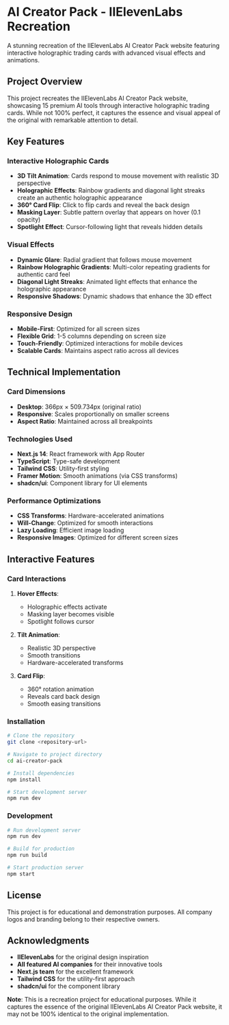 # AI Creator Pack - IIElevenLabs Recreation

A stunning recreation of the IIElevenLabs AI Creator Pack website featuring interactive holographic trading cards with advanced visual effects and animations.

## Project Overview

This project recreates the IIElevenLabs AI Creator Pack website, showcasing 15 premium AI tools through interactive holographic trading cards. While not 100% perfect, it captures the essence and visual appeal of the original with remarkable attention to detail.

## Key Features

### Interactive Holographic Cards
- **3D Tilt Animation**: Cards respond to mouse movement with realistic 3D perspective
- **Holographic Effects**: Rainbow gradients and diagonal light streaks create an authentic holographic appearance
- **360° Card Flip**: Click to flip cards and reveal the back design
- **Masking Layer**: Subtle pattern overlay that appears on hover (0.1 opacity)
- **Spotlight Effect**: Cursor-following light that reveals hidden details

### Visual Effects
- **Dynamic Glare**: Radial gradient that follows mouse movement
- **Rainbow Holographic Gradients**: Multi-color repeating gradients for authentic card feel
- **Diagonal Light Streaks**: Animated light effects that enhance the holographic appearance
- **Responsive Shadows**: Dynamic shadows that enhance the 3D effect

### Responsive Design
- **Mobile-First**: Optimized for all screen sizes
- **Flexible Grid**: 1-5 columns depending on screen size
- **Touch-Friendly**: Optimized interactions for mobile devices
- **Scalable Cards**: Maintains aspect ratio across all devices

## Technical Implementation

### Card Dimensions
- **Desktop**: 366px × 509.734px (original ratio)
- **Responsive**: Scales proportionally on smaller screens
- **Aspect Ratio**: Maintained across all breakpoints

### Technologies Used
- **Next.js 14**: React framework with App Router
- **TypeScript**: Type-safe development
- **Tailwind CSS**: Utility-first styling
- **Framer Motion**: Smooth animations (via CSS transforms)
- **shadcn/ui**: Component library for UI elements

### Performance Optimizations
- **CSS Transforms**: Hardware-accelerated animations
- **Will-Change**: Optimized for smooth interactions
- **Lazy Loading**: Efficient image loading
- **Responsive Images**: Optimized for different screen sizes

## Interactive Features

### Card Interactions
1. **Hover Effects**: 
   - Holographic effects activate
   - Masking layer becomes visible
   - Spotlight follows cursor

2. **Tilt Animation**:
   - Realistic 3D perspective
   - Smooth transitions
   - Hardware-accelerated transforms

3. **Card Flip**:
   - 360° rotation animation
   - Reveals card back design
   - Smooth easing transitions


### Installation

```bash
# Clone the repository
git clone <repository-url>

# Navigate to project directory
cd ai-creator-pack

# Install dependencies
npm install

# Start development server
npm run dev
```

### Development
```bash
# Run development server
npm run dev

# Build for production
npm run build

# Start production server
npm start
```

## License

This project is for educational and demonstration purposes. All company logos and branding belong to their respective owners.

## Acknowledgments

- **IIElevenLabs** for the original design inspiration
- **All featured AI companies** for their innovative tools
- **Next.js team** for the excellent framework
- **Tailwind CSS** for the utility-first approach
- **shadcn/ui** for the component library


**Note**: This is a recreation project for educational purposes. While it captures the essence of the original IIElevenLabs AI Creator Pack website, it may not be 100% identical to the original implementation.
